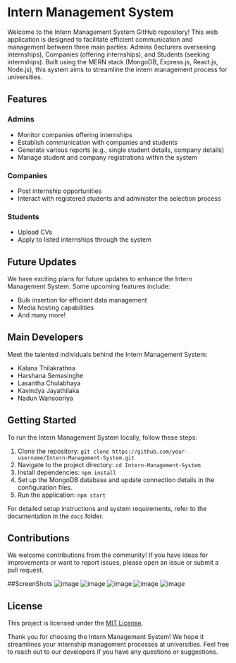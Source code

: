 # Intern Management System

Welcome to the Intern Management System GitHub repository! This web application is designed to facilitate efficient communication and management between three main parties: Admins (lecturers overseeing internships), Companies (offering internships), and Students (seeking internships). Built using the MERN stack (MongoDB, Express.js, React.js, Node.js), this system aims to streamline the intern management process for universities.

## Features

### Admins
- Monitor companies offering internships
- Establish communication with companies and students
- Generate various reports (e.g., single student details, company details)
- Manage student and company registrations within the system

### Companies
- Post internship opportunities
- Interact with registered students and administer the selection process

### Students
- Upload CVs
- Apply to listed internships through the system

## Future Updates
We have exciting plans for future updates to enhance the Intern Management System. Some upcoming features include:
- Bulk insertion for efficient data management
- Media hosting capabilities
- And many more!

## Main Developers
Meet the talented individuals behind the Intern Management System:
- Kalana Thilakrathna
- Harshana Semasinghe
- Lasantha Chulabhaya
- Kavindya Jayathilaka
- Nadun Wansooriya

## Getting Started
To run the Intern Management System locally, follow these steps:

1. Clone the repository: `git clone https://github.com/your-username/Intern-Management-System.git`
2. Navigate to the project directory: `cd Intern-Management-System`
3. Install dependencies: `npm install`
4. Set up the MongoDB database and update connection details in the configuration files.
5. Run the application: `npm start`

For detailed setup instructions and system requirements, refer to the documentation in the `docs` folder.

## Contributions
We welcome contributions from the community! If you have ideas for improvements or want to report issues, please open an issue or submit a pull request.

##ScreenShots
![image](https://github.com/Kalana-Thilakarathna/Intern-Management-System/assets/93968473/8b40030d-4331-4d4b-a637-e4f6f18a852c)
![image](https://github.com/Kalana-Thilakarathna/Intern-Management-System/assets/93968473/221645ed-2dab-4796-abaa-47eeacf22d84)
![image](https://github.com/Kalana-Thilakarathna/Intern-Management-System/assets/93968473/0bcb6017-0897-40ea-b452-3feadb8138e5)
![image](https://github.com/Kalana-Thilakarathna/Intern-Management-System/assets/93968473/beaddd08-741c-4394-95ee-dd132b986dfb)
![image](https://github.com/Kalana-Thilakarathna/Intern-Management-System/assets/93968473/4ab33ee7-c65e-4591-8305-fef47f67569e)


## License
This project is licensed under the [MIT License](LICENSE.md).

Thank you for choosing the Intern Management System! We hope it streamlines your internship management processes at universities. Feel free to reach out to our developers if you have any questions or suggestions.
